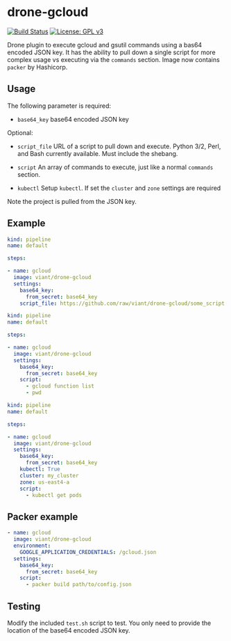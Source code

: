 # drone-gcloud
[![Build Status](https://cloud.drone.io/api/badges/viant/drone-gcloud/status.svg)](https://cloud.drone.io/viant/drone-gcloud)
[![License: GPL v3](https://img.shields.io/badge/License-GPLv3-blue.svg)](https://github.com/viant/drone-gcloud/blob/master/LICENSE)

Drone plugin to execute gcloud and gsutil commands using a bas64 encoded JSON key. It has the ability to pull down a single script for more complex usage vs executing via the `commands` section. Image now contains `packer` by Hashicorp. 

## Usage

The following parameter is required:

* `base64_key` base64 encoded JSON key

Optional:

* `script_file` URL of a script to pull down and execute. Python 3/2, Perl, and Bash currently available. Must include the shebang.

* `script` An array of commands to execute, just like a normal `commands` section.

* `kubectl` Setup `kubectl`. If set the `cluster` and `zone` settings are required 

Note the project is pulled from the JSON key.

## Example

```yaml
kind: pipeline
name: default

steps:

- name: gcloud
  image: viant/drone-gcloud
  settings:
    base64_key:
      from_secret: base64_key
    script_file: https://github.com/raw/viant/drone-gcloud/some_script.sh
```

```yaml
kind: pipeline
name: default

steps:

- name: gcloud
  image: viant/drone-gcloud
  settings:
    base64_key:
      from_secret: base64_key
    script:
      - gcloud function list
      - pwd
```

```yaml
kind: pipeline
name: default

steps:

- name: gcloud
  image: viant/drone-gcloud
  settings:
    base64_key:
      from_secret: base64_key
    kubectl: True
    cluster: my_cluster
    zone: us-east4-a
    script:
      - kubectl get pods
```

## Packer example

```yaml
- name: gcloud
  image: viant/drone-gcloud
  environment:
    GOOGLE_APPLICATION_CREDENTIALS: /gcloud.json
  settings:
    base64_key:
      from_secret: base64_key
    script:
      - packer build path/to/config.json
```




## Testing

Modify the included `test.sh` script to test. You only need to provide the location of the base64 encoded JSON key.
